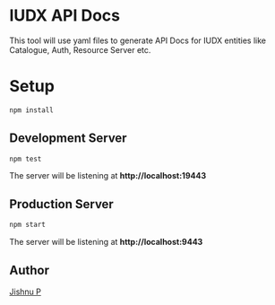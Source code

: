 
# IUDX API Docs

This tool will use yaml files to generate API Docs for IUDX entities like Catalogue, Auth, Resource Server etc.


# Setup
```bash
npm install
```
## Development Server
```bash
npm test
```
The server will be listening at **http://localhost:19443**
## Production Server
```bash
npm start
```
The server will be listening at **http://localhost:9443**

## Author
[Jishnu P](https://jishnujayakumar.github.io)
